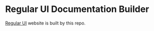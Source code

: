 # Regular UI Documentation Builder

[Regular UI](http://regular-ui.github.io) website is built by this repo.



[repo-main]: https://github.com/regular-ui/regular-ui
[repo-bower]: https://github.com/regular-ui/regular-ui-bower
[repo-page]: https://github.com/regular-ui/regular-ui.github.io
